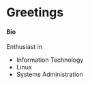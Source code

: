 Greetings
=====
#### Bio
  Enthusiast in
   * Information Technology
   * Linux
   * Systems Administration
